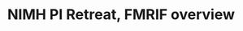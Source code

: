 ---
title: "NIMH PI Retreat, FMRIF overview"
project_id: 
date: 
conference_id: ""
presenters:
   - peter_bandettini
summary: "<p>NIMH PI Retreat, FMRIF overview, Bethesda, MD</p>"
file: /assets/presentations/T204.ppt
filename: T204.ppt
layout: presentation
---